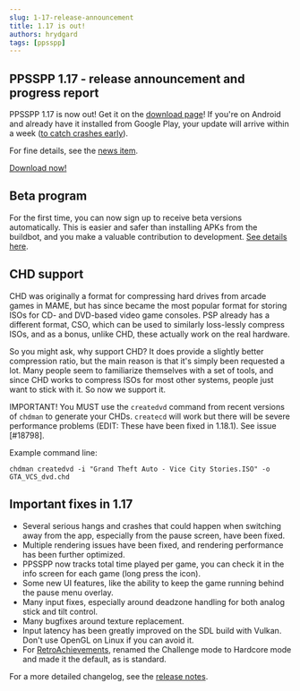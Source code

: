 ```yaml
---
slug: 1-17-release-announcement
title: 1.17 is out!
authors: hrydgard
tags: [ppsspp]
---
```


## PPSSPP 1.17 - release announcement and progress report

PPSSPP 1.17 is now out! Get it on the [download page](/download)! If you're on Android and already have it installed from Google Play, your update will arrive within a week ([to catch crashes early](/docs/reference/android-release-process)).

For fine details, see the [news item](/news/release-1.17).

[Download now!](/download)

## Beta program

For the first time, you can now sign up to receive beta versions automatically. This is easier and safer than installing APKs from the buildbot, and you make a valuable contribution to development. [See details here](/docs/development/beta-testing).

## CHD support

CHD was originally a format for compressing hard drives from arcade games in MAME, but has since became the most popular format for storing ISOs for CD- and DVD-based video game consoles. PSP already has a different format, CSO, which can be used to similarly loss-lessly compress ISOs, and as a bonus, unlike CHD, these actually work on the real hardware.

So you might ask, why support CHD? It does provide a slightly better compression ratio, but the main reason is that it's simply been requested a lot. Many people seem to familiarize themselves with a set of tools, and since CHD works to compress ISOs for most other systems, people just want to stick with it. So now we support it.

IMPORTANT! You MUST use the `createdvd` command from recent versions of `chdman` to generate your CHDs. `createcd` will work but there will be severe performance problems (EDIT: These have been fixed in 1.18.1). See issue [#18798].

Example command line:

`chdman createdvd -i "Grand Theft Auto - Vice City Stories.ISO" -o GTA_VCS_dvd.chd`

## Important fixes in 1.17

* Several serious hangs and crashes that could happen when switching away from the app, especially from the pause screen, have been fixed.
* Multiple rendering issues have been fixed, and rendering performance has been further optimized.
* PPSSPP now tracks total time played per game, you can check it in the info screen for each game (long press the icon).
* Some new UI features, like the ability to keep the game running behind the pause menu overlay.
* Many input fixes, especially around deadzone handling for both analog stick and tilt control.
* Many bugfixes around texture replacement.
* Input latency has been greatly improved on the SDL build with Vulkan. Don't use OpenGL on Linux if you can avoid it.
* For [RetroAchievements](/docs/reference/retro-achievements), renamed the Challenge mode to Hardcore mode and made it the default, as is standard.

For a more detailed changelog, see the [release notes](/news/release-1.17).
